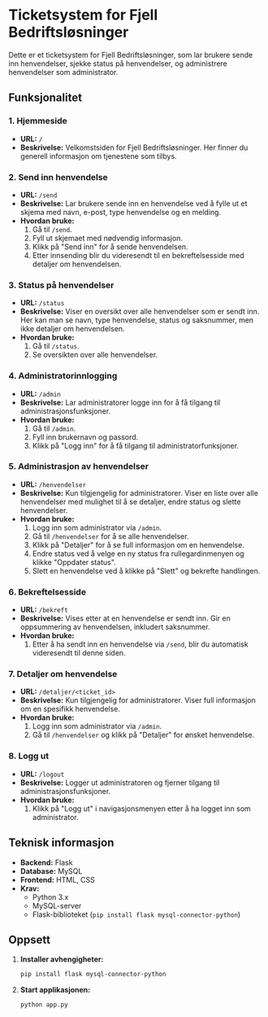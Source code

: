 # Ticketsystem for Fjell Bedriftsløsninger

Dette er et ticketsystem for Fjell Bedriftsløsninger, som lar brukere sende inn henvendelser, sjekke status på henvendelser, og administrere henvendelser som administrator.

## Funksjonalitet

### 1. **Hjemmeside**
- **URL:** `/`
- **Beskrivelse:** Velkomstsiden for Fjell Bedriftsløsninger. Her finner du generell informasjon om tjenestene som tilbys.

### 2. **Send inn henvendelse**
- **URL:** `/send`
- **Beskrivelse:** Lar brukere sende inn en henvendelse ved å fylle ut et skjema med navn, e-post, type henvendelse og en melding.
- **Hvordan bruke:**
  1. Gå til `/send`.
  2. Fyll ut skjemaet med nødvendig informasjon.
  3. Klikk på "Send inn" for å sende henvendelsen.
  4. Etter innsending blir du videresendt til en bekreftelsesside med detaljer om henvendelsen.

### 3. **Status på henvendelser**
- **URL:** `/status`
- **Beskrivelse:** Viser en oversikt over alle henvendelser som er sendt inn. Her kan man se navn, type henvendelse, status og saksnummer, men ikke detaljer om henvendelsen.
- **Hvordan bruke:**
  1. Gå til `/status`.
  2. Se oversikten over alle henvendelser.

### 4. **Administratorinnlogging**
- **URL:** `/admin`
- **Beskrivelse:** Lar administratorer logge inn for å få tilgang til administrasjonsfunksjoner.
- **Hvordan bruke:**
  1. Gå til `/admin`.
  2. Fyll inn brukernavn og passord.
  3. Klikk på "Logg inn" for å få tilgang til administratorfunksjoner.

### 5. **Administrasjon av henvendelser**
- **URL:** `/henvendelser`
- **Beskrivelse:** Kun tilgjengelig for administratorer. Viser en liste over alle henvendelser med mulighet til å se detaljer, endre status og slette henvendelser.
- **Hvordan bruke:**
  1. Logg inn som administrator via `/admin`.
  2. Gå til `/henvendelser` for å se alle henvendelser.
  3. Klikk på "Detaljer" for å se full informasjon om en henvendelse.
  4. Endre status ved å velge en ny status fra rullegardinmenyen og klikke "Oppdater status".
  5. Slett en henvendelse ved å klikke på "Slett" og bekrefte handlingen.

### 6. **Bekreftelsesside**
- **URL:** `/bekreft`
- **Beskrivelse:** Vises etter at en henvendelse er sendt inn. Gir en oppsummering av henvendelsen, inkludert saksnummer.
- **Hvordan bruke:**
  1. Etter å ha sendt inn en henvendelse via `/send`, blir du automatisk videresendt til denne siden.

### 7. **Detaljer om henvendelse**
- **URL:** `/detaljer/<ticket_id>`
- **Beskrivelse:** Kun tilgjengelig for administratorer. Viser full informasjon om en spesifikk henvendelse.
- **Hvordan bruke:**
  1. Logg inn som administrator via `/admin`.
  2. Gå til `/henvendelser` og klikk på "Detaljer" for ønsket henvendelse.

### 8. **Logg ut**
- **URL:** `/logout`
- **Beskrivelse:** Logger ut administratoren og fjerner tilgang til administrasjonsfunksjoner.
- **Hvordan bruke:**
  1. Klikk på "Logg ut" i navigasjonsmenyen etter å ha logget inn som administrator.

## Teknisk informasjon

- **Backend:** Flask
- **Database:** MySQL
- **Frontend:** HTML, CSS
- **Krav:** 
  - Python 3.x
  - MySQL-server
  - Flask-biblioteket (`pip install flask mysql-connector-python`)

## Oppsett

1. **Installer avhengigheter:**
   ```bash
   pip install flask mysql-connector-python
2. **Start applikasjonen:**
   ```bash
   python app.py
